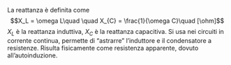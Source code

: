 La reattanza è definita come 
$$X_L = \omega L\quad \quad X_{C} = \frac{1}{\omega C}\quad [\ohm]$$
$X_{L}$ è la reattanza induttiva, $X_{C}$ è la reattanza capacitiva.
Si usa nei circuiti in corrente continua, permette di “astrarre” l’induttore e il condensatore a resistenze.
Risulta fisicamente come resistenza apparente, dovuto all’autoinduzione.